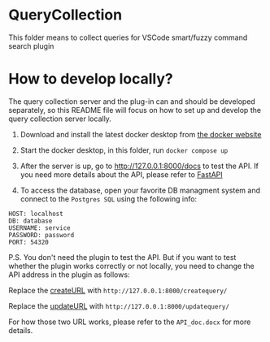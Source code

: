 # QueryCollection
This folder means to collect queries for VSCode smart/fuzzy command search plugin

# How to develop locally?

The query collection server and the plug-in can and should be developed separately,
so this README file will focus on how to set up and develop the query collection server locally.

1. Download and install the latest docker desktop from [the docker website](https://www.docker.com/products/docker-desktop/)

2. Start the docker desktop, in this folder, run `docker compose up`

3. After the server is up, go to http://127.0.0.1:8000/docs to test the API. If you need more details about the API,
please refer to [FastAPI](https://fastapi.tiangolo.com/)

4. To access the database, open your favorite DB managment system and connect to the `Postgres SQL` using the following info:

```
HOST: localhost
DB: database
USERNAME: service
PASSWORD: password
PORT: 54320
```

P.S. You don't need the plugin to test the API. But if you want
to test whether the plugin works correctly or not locally, you need to change the API address in the plugin as follows:

Replace the [createURL](https://github.com/SigmaWe/text2command/blob/f71fc51bc3b4105fbb02c3abb7ba5de2e6ac98f7/Plugin/text2command/src/basicInput.ts#L83) with `http://127.0.0.1:8000/createquery/`

Replace the [updateURL](https://github.com/SigmaWe/text2command/blob/main/Plugin/text2command/src/basicInput.ts#L32) with `http://127.0.0.1:8000/updatequery/`

For how those two URL works, please refer to the `API_doc.docx` for more details.